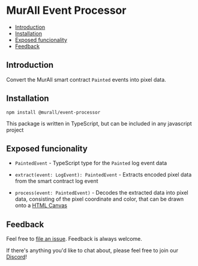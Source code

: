 # MurAll Event Processor

- [Introduction](#introduction)
- [Installation](#installation)
- [Exposed funcionality](#exposed-funcionality)
- [Feedback](#feedback)

## Introduction

Convert the MurAll smart contract `Painted` events into pixel data.

## Installation
````
npm install @murall/event-processor
````
This package is written in TypeScript, but can be included in any javascript project

## Exposed funcionality

* `PaintedEvent` - TypeScript type for the `Painted` log event data

* `extract(event: LogEvent): PaintedEvent` -  Extracts encoded pixel data from the smart contract log event

* `process(event: PaintedEvent)` - Decodes the extracted data into pixel data, consisting of the pixel coordinate and color, that can be drawn onto a [HTML Canvas](https://developer.mozilla.org/en-US/docs/Web/API/Canvas_API)


## Feedback

Feel free to [file an issue](https://github.com/murall-art/event-processor/issues/new). Feedback is always welcome.

If there's anything you'd like to chat about, please feel free to join our [Discord](https://discord.gg/vtRGyzeFhe)!
